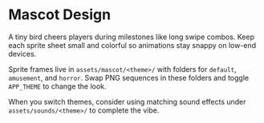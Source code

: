 # Mascot Design

A tiny bird cheers players during milestones like long swipe combos. Keep each sprite sheet small and colorful so animations stay snappy on low-end devices.

Sprite frames live in `assets/mascot/<theme>/` with folders for `default`, `amusement`, and `horror`. Swap PNG sequences in these folders and toggle `APP_THEME` to change the look.

When you switch themes, consider using matching sound effects under `assets/sounds/<theme>/` to complete the vibe.

